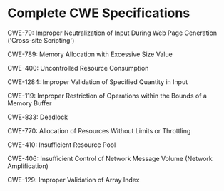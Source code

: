 

# Complete CWE Specifications

CWE-79: Improper Neutralization of Input During Web Page Generation ('Cross-site Scripting')

CWE-789: Memory Allocation with Excessive Size Value

CWE-400: Uncontrolled Resource Consumption

CWE-1284: Improper Validation of Specified Quantity in Input

CWE-119: Improper Restriction of Operations within the Bounds of a Memory Buffer

CWE-833: Deadlock

CWE-770: Allocation of Resources Without Limits or Throttling

CWE-410: Insufficient Resource Pool

CWE-406: Insufficient Control of Network Message Volume (Network Amplification)

CWE-129: Improper Validation of Array Index